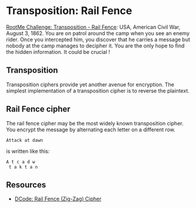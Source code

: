 # Transposition: Rail Fence

[RootMe Challenge: Transposition - Rail Fence](https://www.root-me.org/en/Challenges/Cryptanalysis/Transposition-Rail-Fence): USA, American Civil War, August 3, 1862. You are on patrol around the camp when you see an enemy rider. Once you intercepted him, you discover that he carries a message but nobody at the camp manages to decipher it. You are the only hope to find the hidden information. It could be crucial !

## Transposition

Transposition ciphers provide yet another avenue for encryption. The simplest implementation of a transposition cipher is to reverse the plaintext.

## Rail Fence cipher

The rail fence cipher may be the most widely known transposition cipher. You encrypt the message by alternating each letter on a different row.

```text
Attack at dawn
```

is written like this:

```text
A t c a d w
 t a k t a n
```

## Resources

* [DCode: Rail Fence (Zig-Zag) Cipher](https://www.dcode.fr/rail-fence-cipher)
